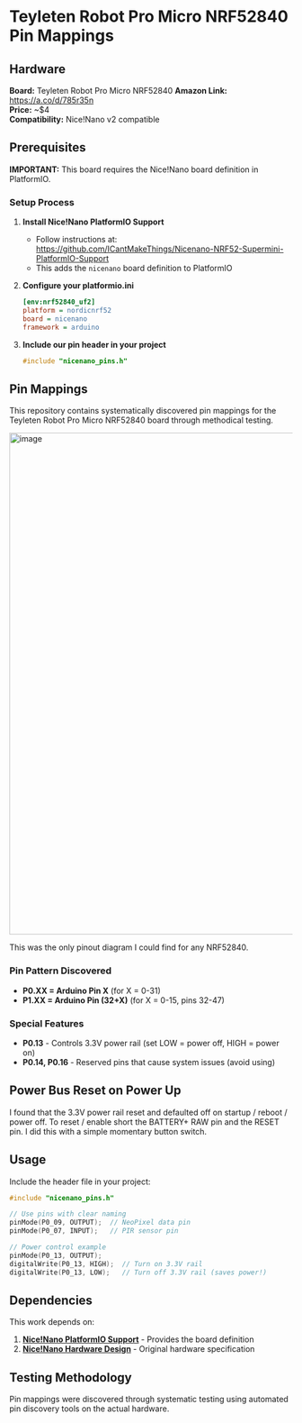 # Teyleten Robot Pro Micro NRF52840 Pin Mappings

## Hardware

**Board:** Teyleten Robot Pro Micro NRF52840
**Amazon Link:** https://a.co/d/785r35n  
**Price:** ~$4  
**Compatibility:** Nice!Nano v2 compatible  

## Prerequisites

**IMPORTANT:** This board requires the Nice!Nano board definition in PlatformIO.

### Setup Process

1. **Install Nice!Nano PlatformIO Support**
   - Follow instructions at: https://github.com/ICantMakeThings/Nicenano-NRF52-Supermini-PlatformIO-Support
   - This adds the `nicenano` board definition to PlatformIO

2. **Configure your platformio.ini**
   ```ini
   [env:nrf52840_uf2]
   platform = nordicnrf52
   board = nicenano
   framework = arduino
   ```

3. **Include our pin header in your project**
   ```cpp
   #include "nicenano_pins.h"
   ```

## Pin Mappings

This repository contains systematically discovered pin mappings for the Teyleten Robot Pro Micro NRF52840 board through methodical testing.

<img width="1322" height="891" alt="image" src="https://github.com/user-attachments/assets/f9170a6f-6752-4039-ad7b-dad1217496f7" />

This was the only pinout diagram I could find for any NRF52840.

### Pin Pattern Discovered

- **P0.XX = Arduino Pin X** (for X = 0-31)
- **P1.XX = Arduino Pin (32+X)** (for X = 0-15, pins 32-47)

### Special Features

- **P0.13** - Controls 3.3V power rail (set LOW = power off, HIGH = power on)
- **P0.14, P0.16** - Reserved pins that cause system issues (avoid using)

## Power Bus Reset on Power Up
I found that the 3.3V power rail reset and defaulted off on startup / reboot / power off.  To reset / enable short the BATTERY+ RAW pin and the RESET pin. I did this with a simple momentary button switch.

## Usage

Include the header file in your project:

```cpp
#include "nicenano_pins.h"

// Use pins with clear naming
pinMode(P0_09, OUTPUT);  // NeoPixel data pin
pinMode(P0_07, INPUT);   // PIR sensor pin

// Power control example
pinMode(P0_13, OUTPUT);
digitalWrite(P0_13, HIGH);  // Turn on 3.3V rail
digitalWrite(P0_13, LOW);   // Turn off 3.3V rail (saves power!)
```

## Dependencies

This work depends on:
1. **[Nice!Nano PlatformIO Support](https://github.com/ICantMakeThings/Nicenano-NRF52-Supermini-PlatformIO-Support)** - Provides the board definition
2. **[Nice!Nano Hardware Design](https://nicekeyboards.com/nice-nano/)** - Original hardware specification

## Testing Methodology

Pin mappings were discovered through systematic testing using automated pin discovery tools on the actual hardware.
